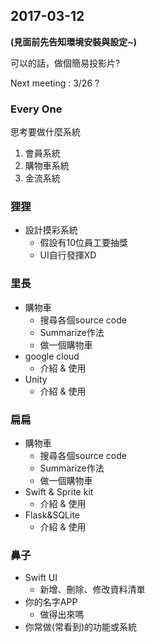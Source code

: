 ## 2017-03-12
**(見面前先告知環境安裝與設定~)**

可以的話，做個簡易投影片?

Next meeting : 3/26 ?
### Every One 
思考要做什麼系統
  1. 會員系統
  2. 購物車系統
  3. 金流系統
 
### 狸狸
* 設計摸彩系統
  * 假設有10位員工要抽獎
  * UI自行發揮XD

### 里長
* 購物車
  * 搜尋各個source code
  * Summarize作法
  * 做一個購物車
* google cloud
  * 介紹 & 使用
* Unity
  * 介紹 & 使用 

### 扁扁
* 購物車
  * 搜尋各個source code
  * Summarize作法
  * 做一個購物車
* Swift & Sprite kit
  * 介紹 & 使用
* Flask&SQLite
  * 介紹 & 使用

  
### 鼻子
* Swift UI 
  * 新增、刪除、修改資料清單
* 你的名字APP
  * 做得出來嗎
* 你常做(常看到)的功能或系統
